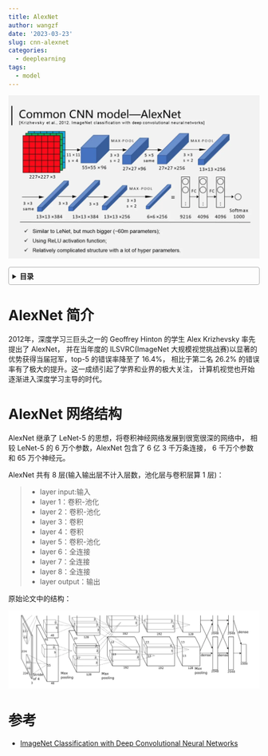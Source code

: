 ```yaml
---
title: AlexNet
author: wangzf
date: '2023-03-23'
slug: cnn-alexnet
categories:
  - deeplearning
tags:
  - model
---
```


![img](images/alexnet-slide.png)

<style>
details {
    border: 1px solid #aaa;
    border-radius: 4px;
    padding: .5em .5em 0;
}
summary {
    font-weight: bold;
    margin: -.5em -.5em 0;
    padding: .5em;
}
details[open] {
    padding: .5em;
}
details[open] summary {
    border-bottom: 1px solid #aaa;
    margin-bottom: .5em;
}
img {
    pointer-events: none;
}
</style>

<details><summary>目录</summary><p>

- [AlexNet 简介](#alexnet-简介)
- [AlexNet 网络结构](#alexnet-网络结构)
- [参考](#参考)
</p></details><p></p>

# AlexNet 简介

2012年，深度学习三巨头之一的 Geoffrey Hinton 的学生 Alex Krizhevsky 率先提出了 AlexNet，
并在当年度的 ILSVRC(ImageNet 大规模视觉挑战赛)以显著的优势获得当届冠军，top-5 的错误率降至了 16.4%，
相比于第二名 26.2% 的错误率有了极大的提升。这一成绩引起了学界和业界的极大关注，
计算机视觉也开始逐渐进入深度学习主导的时代。

# AlexNet 网络结构

AlexNet 继承了 LeNet-5 的思想，将卷积神经网络发展到很宽很深的网络中，
相较 LeNet-5 的 6 万个参数，AlexNet 包含了 6 亿 3 千万条连接，
6 千万个参数和 65 万个神经元。

AlexNet 共有 8 层(输入输出层不计入层数，池化层与卷积层算 1 层)：

> * layer input:输入 
> * layer 1：卷积-池化 
> * layer 2：卷积-池化
> * layer 3：卷积
> * layer 4：卷积
> * layer 5：卷积-池化
> * layer 6：全连接
> * layer 7：全连接
> * layer 8：全连接
> * layer output：输出

原始论文中的结构：

![img](images/alexnet.png)






# 参考

* [ImageNet Classification with Deep Convolutional Neural Networks](https://proceedings.neurips.cc/paper/2012/file/c399862d3b9d6b76c8436e924a68c45b-Paper.pdf?ref=blog.paperspace.com)